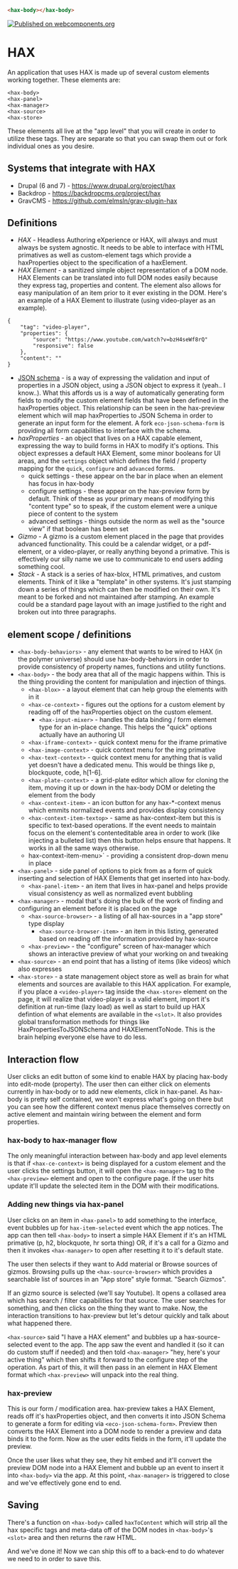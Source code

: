 <!--
```
<custom-element-demo>
  <template>
    <link rel="import" href="hax-body.html">
    <next-code-block></next-code-block>
  </template>
</custom-element-demo>
```
-->
```html
<hax-body></hax-body>
```

[![Published on webcomponents.org](https://img.shields.io/badge/webcomponents.org-published-blue.svg)](https://www.webcomponents.org/element/LRNWebComponents/hax-body)

# HAX
An application that uses HAX is made up of several custom elements working together. These elements are:
```
<hax-body>
<hax-panel>
<hax-manager>
<hax-source>
<hax-store>
```

These elements all live at the "app level" that you will create in order to utilize these tags. They are separate so that you can swap them out or fork individual ones as you desire.

## Systems that integrate with HAX
- Drupal (6 and 7) - https://www.drupal.org/project/hax
- Backdrop - https://backdropcms.org/project/hax
- GravCMS - https://github.com/elmsln/grav-plugin-hax

## Definitions
- *HAX* - Headless Authoring eXperience or HAX, will always and must always be system agnostic. It needs to be able to interface with HTML primatives as well as custom-element tags which provide a haxProperties object to the specification of a haxElement.
- *HAX Element* - a sanitized simple object representation of a DOM node. HAX Elements can be translated into full DOM nodes easily because they express tag, properties and content. The element also allows for easy manipulation of an item prior to it ever existing in the DOM. Here's an example of a HAX Element to illustrate (using video-player as an example).
```
{
    "tag": "video-player",
    "properties": {
        "source": "https://www.youtube.com/watch?v=bzH4seWf8rQ"
        "responsive": false
    },
    "content": ""
}
```
- [JSON schema](http://json-schema.org/) - is a way of expressing the validation and input of properties in a JSON object, using a JSON object to express it (yeah.. I know..). What this affords us is a way of automatically generating form fields to modify the custom element fields that have been defined in the haxProperties object. This relationship can be seen in the hax-preview element which will map haxProperties to JSON Schema in order to generate an input form for the element. A fork `eco-json-schema-form` is providing all form capabilities to interface with the schema.
- *haxProperties* - an object that lives on a HAX capable element, expressing the way to build forms in HAX to modify it's options. This object expresses a default HAX Element, some minor booleans for UI areas, and the `settings` object which defines the field / property mapping for the `quick`, `configure` and `advanced` forms.
  - quick settings - these appear on the bar in place when an element has focus in hax-body
  - configure settings - these appear on the hax-preview form by default. Think of these as your primary means of modifying this "content type" so to speak, if the custom element were a unique piece of content to the system
  - advanced settings - things outside the norm as well as the "source view" if that boolean has been set
- *Gizmo* - A gizmo is a custom element placed in the page that provides advanced functionality. This could be a calendar widget, or a pdf-element, or a video-player, or really anything beyond a primative. This is effectively our silly name we use to communicate to end users adding something cool.
- *Stack* - A stack is a series of hax-blox, HTML primatives, and custom elements. Think of it like a "template" in other systems. It's just stamping down a series of things which can then be modified on their own. It's meant to be forked and not maintained after stamping. An example could be a standard page layout with an image justified to the right and broken out into three paragraphs.

## element scope / definitions
- `<hax-body-behaviors>` - any element that wants to be wired to HAX (in the polymer universe) should use hax-body-behaviors in order to provide consistency of property names, functions and utility functions.
- `<hax-body>` - the body area that all of the magic happens within. This is the thing providing the content for manipulation and injection of things.
  - `<hax-blox>` - a layout element that can help group the elements with in it
  - `<hax-ce-context>` - figures out the options for a custom element by reading off of the haxProperties object on the custom element.
    - `<hax-input-mixer>` - handles the data binding / form element type for an in-place change. This helps the "quick" options actually have an authoring UI
  - `<hax-iframe-context>` - quick context menu for the iframe primative
  - `<hax-image-context>` - quick context menu for the img primative
  - `<hax-text-context>` - quick context menu for anything that is valid yet doesn't have a dedicated menu. This would be things like p, blockquote, code, h[1-6].
  - `<hax-plate-context>` - a grid-plate editor which allow for cloning the item, moving it up or down in the hax-body DOM or deleting the element from the body
  - `<hax-context-item>` - an icon button for any hax-*-context menus which emmits normalized events and provides display consistency
  - `<hax-context-item-textop>` - same as hax-context-item but this is specific to text-based operations. If the event needs to maintain focus on the element's contenteditable area in order to work (like injecting a bulleted list) then this button helps ensure that happens. It works in all the same ways otherwise.
  - hax-context-item-menu>` - providing a consistent drop-down menu in place
- `<hax-panel>` - side panel of options to pick from as a form of quick inserting and selection of HAX Elements that get inserted into hax-body.
  - `<hax-panel-item>` - an item that lives in hax-panel and helps provide visual consistency as well as normalized event bubbling
- `<hax-manager>` - modal that's doing the bulk of the work of finding and configuring an element before it is placed on the page
  - `<hax-source-browser>` - a listing of all hax-sources in a "app store" type display
    - `<hax-source-browser-item>` - an item in this listing, generated based on reading off the information provided by hax-source
  - `<hax-preview>` - the "configure" screen of hax-manager which shows an interactive preview of what your working on and tweaking
- `<hax-source>` - an end point that has a listing of items (like videos) which also expresses
- `<hax-store>` - a state management object store as well as brain for what elements and sources are available to this HAX application. For example, if you place a `<video-player>` tag inside the `<hax-store>` element on the page, it will realize that video-player is a valid element, import it's definition at run-time (lazy load) as well as start to build up HAX defintion of what elements are available in the `<slot>`. It also provides global transformation methods for things like HaxPropertiesToJSONSchema and HAXElementToNode. This is the brain helping everyone else have to do less.

## Interaction flow
User clicks an edit button of some kind to enable HAX by placing hax-body into edit-mode (property). The user then can either click on elements currently in hax-body or to add new elements, click in hax-panel. As hax-body is pretty self contained, we won't express what's going on there but you can see how the different context menus place themselves correctly on active element and maintain wiring between the element and form properties.

### hax-body to hax-manager flow
The only meaningful interaction between hax-body and app level elements is that if `<hax-ce-context>` is being displayed for a custom element and the user clicks the settings button, it will open the `<hax-manager>` tag to the `<hax-preview>` element and open to the configure page. If the user hits update it'll update the selected item in the DOM with their modifications.

### Adding new things via hax-panel
User clicks on an item in `<hax-panel>` to add something to the interface, event bubbles up for `hax-item-selected` event which the app notices. The app can then tell `<hax-body>` to insert a simple HAX Element if it's an HTML primative (p, h2, blockquote, hr sorta thing) OR, if it's a call for a Gizmo and then it invokes `<hax-manager>` to open after resetting it to it's default state.

The user then selects if they want to Add material or Browse sources of gizmos. Browsing pulls up the `<hax-source-browser>` which provides a searchable list of sources in an "App store" style format. "Search Gizmos".

If an gizmo source is selected (we'll say Youtube). It opens a collased area which has search / filter capabilities for that source. The user searches for something, and then clicks on the thing they want to make. Now, the interaction transitions to hax-preview but let's detour quickly and talk about what happened there.

`<hax-source>` said "I have a HAX element" and bubbles up a hax-source-selected event to the app. The app saw the event and handled it (so it can do custom stuff if needed) and then told `<hax-manager>` "hey, here's your active thing" which then shifts it forward to the configure step of the operation. As part of this, it will then pass in an element in HAX Element format which `<hax-preview>` will unpack into the real thing.

### hax-preview
This is our form / modification area. hax-preview takes a HAX Element, reads off it's haxProperties object, and then converts it into JSON Schema to generate a form for editing via `<eco-json-schema-form>`. Preview then converts the HAX Element into a DOM node to render a preview and data binds it to the form. Now as the user edits fields in the form, it'll update the preview.

Once the user likes what they see, they hit embed and it'll convert the preview DOM node into a HAX Element and bubble up an event to insert it into `<hax-body>` via the app. At this point, `<hax-manager>` is triggered to close and we've effectively gone end to end.

## Saving
There's a function on `<hax-body>` called `haxToContent` which will strip all the hax specific tags and meta-data off of the DOM nodes in `<hax-body>`'s `<slot>` area and then returns the raw HTML.

And we've done it! Now we can ship this off to a back-end to do whatever we need to in order to save this.

